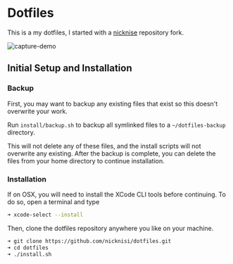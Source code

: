 # Dotfiles

This is a my dotfiles, I started with a [nicknise](https://github.com/nicknisi/dotfiles) repository fork. 

![capture-demo](https://user-images.githubusercontent.com/25258368/181651042-ea7520e3-deb1-4a0e-858e-0a17f6d2ba5f.png)

## Initial Setup and Installation

### Backup

First, you may want to backup any existing files that exist so this doesn't overwrite your work.

Run `install/backup.sh` to backup all symlinked files to a `~/dotfiles-backup` directory.

This will not delete any of these files, and the install scripts will not overwrite any existing. After the backup is complete, you can delete the files from your home directory to continue installation.

### Installation

If on OSX, you will need to install the XCode CLI tools before continuing. To do so, open a terminal and type

```bash
➜ xcode-select --install
```

Then, clone the dotfiles repository anywhere you like on your machine.

```bash
➜ git clone https://github.com/nicknisi/dotfiles.git
➜ cd dotfiles
➜ ./install.sh
```

